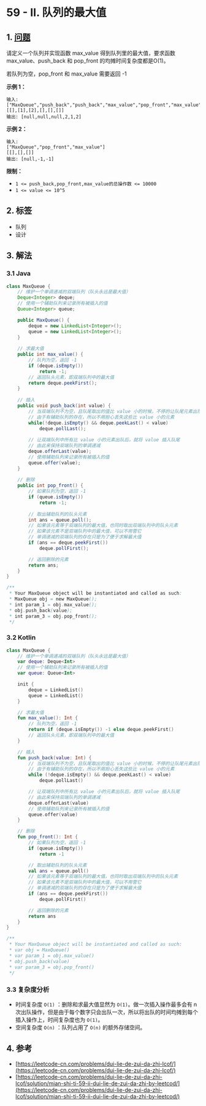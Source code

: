 # 59 - II. 队列的最大值

## 1. [问题](https://leetcode-cn.com/problems/dui-lie-de-zui-da-zhi-lcof/)

请定义一个队列并实现函数 max\_value 得到队列里的最大值，要求函数max\_value、push\_back 和 pop\_front 的均摊时间复杂度都是O\(1\)。

若队列为空，pop\_front 和 max\_value 需要返回 -1

**示例 1：**

```text
输入: 
["MaxQueue","push_back","push_back","max_value","pop_front","max_value"]
[[],[1],[2],[],[],[]]
输出: [null,null,null,2,1,2]
```

**示例 2：**

```text
输入: 
["MaxQueue","pop_front","max_value"]
[[],[],[]]
输出: [null,-1,-1]
```

**限制：**

* `1 <= push_back,pop_front,max_value的总操作数 <= 10000`
* `1 <= value <= 10^5`

## 2. 标签

* 队列
* 设计

## 3. 解法

### 3.1 Java

```java
class MaxQueue {
    // 维护一个单调递减的双端队列（队头永远是最大值）
    Deque<Integer> deque;
    // 使用一个辅助队列来记录所有被插入的值
    Queue<Integer> queue;

    public MaxQueue() {
        deque = new LinkedList<Integer>();
        queue = new LinkedList<Integer>();
    }
    
    // 求最大值
    public int max_value() {
        // 队列为空，返回 -1
        if (deque.isEmpty())
            return -1;
        // 返回队头元素，即双端队列中的最大值
        return deque.peekFirst();
    }
    
    // 插入
    public void push_back(int value) {
        // 当双端队列不为空，且队尾取出的值比 value 小的时候，不停的让队尾元素出队
        // 由于有辅助队列的存在，所以不用担心丢失这些比 value 小的元素
        while(!deque.isEmpty() && deque.peekLast() < value) 
            deque.pollLast();
        
        // 让双端队列中所有比 value 小的元素出队后，就将 value 插入队尾
        // 由此来保持双端队列的单调递减
        deque.offerLast(value);
        // 使用辅助队列来记录所有被插入的值
        queue.offer(value);
    }
   
    // 删除
    public int pop_front() {
        // 如果队列为空，返回 -1
        if (queue.isEmpty())
            return -1;
        
        // 取出辅助队列的队头元素
        int ans = queue.poll();
        // 如果该元素等于双端队列的最大值，也同时取出双端队列中的队头元素
        // 如果该元素不是双端队列中的最大值，可以不用管它
        // 单调递减的双端队列的存在只是为了便于求解最大值
        if (ans == deque.peekFirst())
            deque.pollFirst();

        // 返回删除的元素
        return ans;
    }
}

/**
 * Your MaxQueue object will be instantiated and called as such:
 * MaxQueue obj = new MaxQueue();
 * int param_1 = obj.max_value();
 * obj.push_back(value);
 * int param_3 = obj.pop_front();
 */
```

### 3.2 Kotlin

```kotlin
class MaxQueue {
    // 维护一个单调递减的双端队列（队头永远是最大值）
    var deque: Deque<Int>
    // 使用一个辅助队列来记录所有被插入的值
    var queue: Queue<Int>

    init {
        deque = LinkedList()
        queue = LinkedList()
    }

    // 求最大值
    fun max_value(): Int {
        // 队列为空，返回 -1
        return if (deque.isEmpty()) -1 else deque.peekFirst()
        // 返回队头元素，即双端队列中的最大值
    }

    // 插入
    fun push_back(value: Int) {
        // 当双端队列不为空，且队尾取出的值比 value 小的时候，不停的让队尾元素出队
        // 由于有辅助队列的存在，所以不用担心丢失这些比 value 小的元素
        while (!deque.isEmpty() && deque.peekLast() < value)
            deque.pollLast()

        // 让双端队列中所有比 value 小的元素出队后，就将 value 插入队尾
        // 由此来保持双端队列的单调递减
        deque.offerLast(value)
        // 使用辅助队列来记录所有被插入的值
        queue.offer(value)
    }

    // 删除
    fun pop_front(): Int {
        // 如果队列为空，返回 -1
        if (queue.isEmpty())
            return -1

        // 取出辅助队列的队头元素
        val ans = queue.poll()
        // 如果该元素等于双端队列的最大值，也同时取出双端队列中的队头元素
        // 如果该元素不是双端队列中的最大值，可以不用管它
        // 单调递减的双端队列的存在只是为了便于求解最大值
        if (ans == deque.peekFirst())
            deque.pollFirst()

        // 返回删除的元素
        return ans
    }
}

/**
 * Your MaxQueue object will be instantiated and called as such:
 * var obj = MaxQueue()
 * var param_1 = obj.max_value()
 * obj.push_back(value)
 * var param_3 = obj.pop_front()
 */
```

### 3.3 复杂度分析

* 时间复杂度 `O(1)` ：删除和求最大值显然为 `O(1)`。做一次插入操作最多会有 n 次出队操作，但是由于每个数字只会出队一次，所以将出队的时间均摊到每个插入操作上，时间复杂度也为 `O(1)`。
* 空间复杂度 `O(n)` ：队列占用了 `O(n)` 的额外存储空间。

## 4. 参考

* [https://leetcode-cn.com/problems/dui-lie-de-zui-da-zhi-lcof/](https://leetcode-cn.com/problems/dui-lie-de-zui-da-zhi-lcof/)
* [https://leetcode-cn.com/problems/dui-lie-de-zui-da-zhi-lcof/solution/mian-shi-ti-59-ii-dui-lie-de-zui-da-zhi-by-leetcod/](https://leetcode-cn.com/problems/dui-lie-de-zui-da-zhi-lcof/solution/mian-shi-ti-59-ii-dui-lie-de-zui-da-zhi-by-leetcod/)


